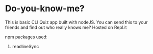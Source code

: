 # Do-you-know-me?
This is basic CLI Quiz app built with nodeJS. You can send this to your friends and find out who really knows me?
Hosted on Repl.it

npm packages used:
1. readlineSync

